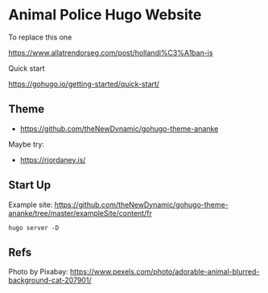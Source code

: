 # Animal Police Hugo Website

To replace this one

https://www.allatrendorseg.com/post/hollandi%C3%A1ban-is

Quick start

https://gohugo.io/getting-started/quick-start/

## Theme

- https://github.com/theNewDynamic/gohugo-theme-ananke

Maybe try:

- https://rjordaney.is/

## Start Up

Example site: https://github.com/theNewDynamic/gohugo-theme-ananke/tree/master/exampleSite/content/fr

```
hugo server -D
```

## Refs

Photo by Pixabay: https://www.pexels.com/photo/adorable-animal-blurred-background-cat-207901/
